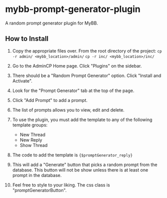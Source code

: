 # mybb-prompt-generator-plugin
A random prompt generator plugin for MyBB.

## How to Install

1)  Copy the appropriate files over. From the root directory of the project:
    `cp -r admin/ <mybb_location>/admin/`
    `cp -r inc/ <mybb_location>/inc/`
2) Go to the AdminCP Home page. Click "Plugins" on the sidebar.
3) There should be a "Random Prompt Generator" option. Click "Install and Activate".

4) Look for the "Prompt Generator" tab at the top of the page.

5) Click "Add Prompt" to add a prompt.

6) The list of prompts allows you to view, edit and delete.

7) To use the plugin, you must add the template to any of the following template groups:
    - New Thread
    - New Reply
    - Show Thread

8) The code to add the template is
` {$promptGenerator_reply} `

9) This will add a "Generate" button that picks a random prompt from the database. This button will not be show unless there is at least one prompt in the database.

10) Feel free to style to your liking. The css class is "promptGeneratorButton".